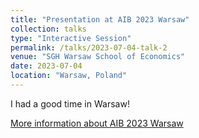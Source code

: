 ```yaml
---
title: "Presentation at AIB 2023 Warsaw"
collection: talks
type: "Interactive Session"
permalink: /talks/2023-07-04-talk-2
venue: "SGH Warsaw School of Economics"
date: 2023-07-04
location: "Warsaw, Poland"
---
```


I had a good time in Warsaw! 

[More information about AIB 2023 Warsaw](https://www.aib.world/events/2023/)


